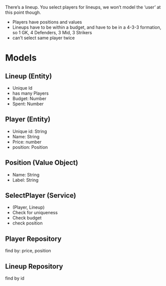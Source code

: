There’s a lineup.
You select players for lineups, we won’t model the ‘user’ at this point though.
* Players have positions and values
* Lineups have to be within a budget, and have to be in a 4-3-3 formation, so 1 GK, 4 Defenders, 3 Mid, 3 Strikers
* can’t select same player twice

# Models

## Lineup (Entity)
  * Unique Id
  * has many Players
  * Budget: Number
  * Spent: Number

## Player (Entity)
  * Unique id: String
  * Name: String
  * Price: number
  * position: Position

## Position (Value Object)
  * Name: String
  * Label: String

## SelectPlayer (Service)
  * (Player, Lineup)
  * Check for uniqueness
  * Check budget
  * check position


## Player Repository
  find by: price, position

## Lineup Repository
  find by id
